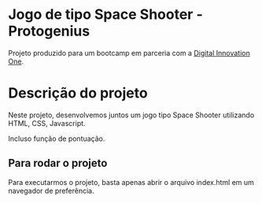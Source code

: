 # Jogo de tipo Space Shooter - Protogenius

Projeto produzido para um bootcamp em parceria com a [Digital Innovation One](https://digitalinnovation.one).

# Descrição do projeto
Neste projeto, desenvolvemos juntos um jogo tipo Space Shooter utilizando HTML, CSS, Javascript.

Incluso função de pontuação.

## Para rodar o projeto

Para executarmos o projeto, basta apenas abrir o arquivo index.html em um navegador de preferência.
